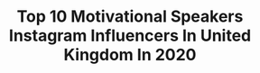 ---
title: Top 10 Motivational Speakers Instagram Influencers In United Kingdom In 2020
description: >-
  Find top motivational speakers Instagram influencers in United Kingdom in 2020. Most popular hashtags: #k2 #ad #bremontprojectpossible #jesusisforeverybody.
platform: Instagram
profiles:
  - username: "harnaamkaur"
    fullname: >-
      Harnaam Kaur
    location: "United Kingdom"
    followers: 142807
    engagement: 232
    commentsToLikes: 0.027918
    id: ck5hkkuvzilt50i11db525z4w
    verified: true
    hashtags: "#frozen2, #theselfloveissue"
  - username: "nicolashamilton"
    fullname: >-
      Nic Hamilton
    location: "United Kingdom"
    followers: 184318
    engagement: 888
    commentsToLikes: 0.014510
    id: ck6trjlq0zd180j71lvk0hlgc
    verified: true
    hashtags: "#karting, #proud, #coronavirus, #birthday"
  - username: "esmee_ldn"
    fullname: >-
      ESMÉE 🌙💫💛
    location: "United Kingdom"
    followers: 25841
    engagement: 299
    commentsToLikes: 0.035464
    id: ck1394hxrjhb30i199t0p6p83
    verified: false
    hashtags: "#ad, #drivingbetterwithmazda, #motivation, #mentalhealth"
  - username: "loizzaaquino"
    fullname: >-
      Loizza Aquino
    location: "United Kingdom"
    followers: 7085
    engagement: 1081
    commentsToLikes: 0.021830
    id: ck6u4o3ed4u0y0j71dwny8ens
    verified: false
    hashtags: ""
  - username: "storyzakapedo_"
    fullname: >-
      Story Za Kapedo
    location: "United Kingdom"
    followers: 52719
    engagement: 326
    commentsToLikes: 0.137054
    id: ck6ufo16xy5ci0j71arsae9vi
    verified: false
    hashtags: "#kapedo, #gainwithmugweru, #instafashion, #staystrong"
  - username: "adventureman"
    fullname: >-
      Jamie McDonald
    location: "United Kingdom"
    followers: 19981
    engagement: 794
    commentsToLikes: 0.043054
    id: ck5bvex4pjira0i11jb4y483u
    verified: false
    hashtags: "#barefootbritain, #readyforanything"
  - username: "james_sutliff"
    fullname: >-
      James Sutliff 🇬🇧♿️
    location: "United Kingdom"
    followers: 35542
    engagement: 178
    commentsToLikes: 0.024680
    id: ck0vz2ngt6zcd0i199r0ynku0
    verified: false
    hashtags: "#meningitissurvivor, #throwbackthursday, #meningitissurviour, #dystonia"
  - username: "nimsdai"
    fullname: >-
      Nirmal Purja MBE - Nimsdai
    location: "United Kingdom"
    followers: 216746
    engagement: 539
    commentsToLikes: 0.010968
    id: ck0tuvaul8tyl0i19k65zkhi6
    verified: true
    hashtags: "#dhaulagiri, #brothersinarms, #k2, #manaslu"
  - username: "iamthatpj"
    fullname: >-
      Jimmy Odukoya
    location: "United Kingdom"
    followers: 65707
    engagement: 134
    commentsToLikes: 0.042807
    id: ck0vztfcjatcn0i19ped7h3c5
    verified: false
    hashtags: "#nollywoodmovie, #churchathome, #nollywood, #covid19"
  - username: "markormrod"
    fullname: >-
      Mark Ormrod
    location: "United Kingdom"
    followers: 32163
    engagement: 202
    commentsToLikes: 0.082507
    id: ck1395wfyjor30i19mm6i8grn
    verified: false
    hashtags: "#militaryveteran, #adapt, #believe, #heroesathome"
---